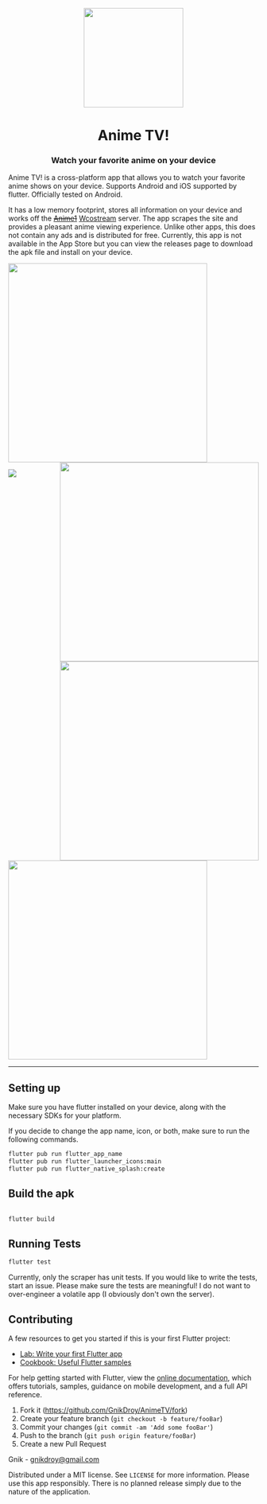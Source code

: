 <p align="center">
    <img src="https://raw.githubusercontent.com/GnikDroy/AnimeTV/master/assets/icon.png" style="height: 200px; width: 200px;">

<h1 align="center">Anime TV!</h1>
    
<h3 align="center"> Watch your favorite anime on your device </h3>

Anime TV! is a cross-platform app that allows you to watch your favorite anime shows on your device. Supports Android and iOS supported by flutter. Officially tested on Android.

It has a low memory footprint, stores all information on your device and works off the ~~[Anime1](http://www.anime1.com/)~~ [Wcostream](https://www.wcostream.net/) server. The app scrapes the site and provides a pleasant
anime viewing experience. Unlike other apps, this does not contain any ads and is distributed for free.
Currently, this app is not available in the App Store but you can view the releases page to download the apk file and install on your device.

<img width="400" src="screenshots/2.jpg"></img> <img width="400" align="right" src="screenshots/3.jpg"></img>

<img src="screenshots/1.jpg"></img>

 <img src="screenshots/4.jpg" width="400" align="right">
 <img src="screenshots/5.jpg" width="400">

 ***
## Setting up

Make sure you have flutter installed on your device, along with the necessary SDKs for your platform.

If you decide to change the app name, icon, or both, make sure to run the following commands.

```sh
flutter pub run flutter_app_name
flutter pub run flutter_launcher_icons:main
flutter pub run flutter_native_splash:create
```

## Build the apk

```sh

flutter build
```

## Running Tests

```sh
flutter test
```

Currently, only the scraper has unit tests. If you would like to write the tests, start an issue. Please make sure the tests are meaningful! I do not want to over-engineer a volatile app (I obviously don't own the server).

## Contributing

A few resources to get you started if this is your first Flutter project:

- [Lab: Write your first Flutter app](https://flutter.dev/docs/get-started/codelab)
- [Cookbook: Useful Flutter samples](https://flutter.dev/docs/cookbook)

For help getting started with Flutter, view the
[online documentation](https://flutter.dev/docs), which offers tutorials,
samples, guidance on mobile development, and a full API reference.

1. Fork it (<https://github.com/GnikDroy/AnimeTV/fork>)
2. Create your feature branch (`git checkout -b feature/fooBar`)
3. Commit your changes (`git commit -am 'Add some fooBar'`)
4. Push to the branch (`git push origin feature/fooBar`)
5. Create a new Pull Request

Gnik - gnikdroy@gmail.com

Distributed under a MIT license. See ``LICENSE`` for more information. Please use this app responsibly. There is no planned release simply due to the nature of the application.

